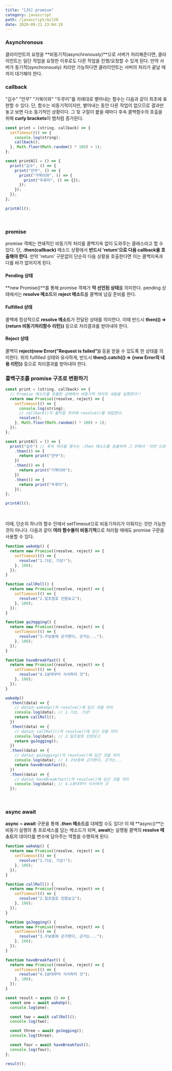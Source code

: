 ```yaml
---
title: "[JS] promise"
category: javascript
path: /javascript/mil20
date: 2020-09-21 23:04:19
---
```


### Asynchronous

클라이언트의 요청을 **비동기적(asynchronously)**으로 서버가 처리해준다면, 클라이언트는 일단 작업을 요청한 이후로도 다른 작업을 진행/요청할 수 있게 된다. 만약 서버가 동기적(synchronously) 처리만 가능하다면 클라이언트는 서버의 처리가 끝날 때까지 대기해야 한다.

### callback

"김수" "안무" "거북이와" "두루미"를 차례대로 뱉어내는 함수는 다음과 같이 최초에 표현할 수 있다. 단, 함수는 비동기적이지만, 뱉어내는 동안 다른 작업이 없으므로 결과만 놓고 보면 다소 동기적인 상황이다. 그 뒷 구절이 붙을 때마다 후속 콜백함수의 호출을 위해 **curly brackets**이 뱀처럼 증가된다.

```jsx
const print = (string, callback) => {
  setTimeout(() => {
    console.log(string);
    callback();
  }, Math.floor(Math.random() * 100) + 1);
};

const printAll = () => {
  print("김수", () => {
    print("안무", () => {
      print("거북이와", () => {
        print("두루미", () => {});
      });
    });
  });
};

printAll();
```

<br>

### promise

promise 객체는 연쇄적인 비동기적 처리를 콜백지옥 없이 도와주는 클래스라고 할 수 있다. 단, **.then(callback)** 메소드 상황에서 **반드시 'return'으로 다음 callback을 호출해야 한다.** 만약 'return' 구문없이 단순히 다음 상황을 호출한다면 이는 콜백지옥과 다를 바가 없어지게 된다.

#### Pending 상태

**new Promise()**를 통해 promise 객체가 **막 선언된 상태**를 의미한다. pending 상태에서는 **resolve 메소드**와 **reject 메소드**를 콜백에 넘길 준비를 한다.

#### Fulfilled 상태

콜백에 정상적으로 **resolve 메소드**가 전달된 상태를 의미한다. 이때 반드시 **then(() => {return 비동기처리함수 리턴})** 등으로 처리결과를 받아내야 한다.

#### Reject 상태

콜백이 **reject(new Error("Request is failed"))** 등을 받을 수 있도록 한 상태를 의미한다. 위의 fulfilled 상태와 유사하게, 반드시 **then().catch(() ⇒ {new Error의 내용 리턴})** 등으로 처리결과를 받아내야 한다.

### 콜백구조를 promise 구조로 변환하기

```jsx
const print = (string, callback) => {
  // Promise 메소드를 호출한 상태에서 비동기적 처리의 내용을 실행한다!!
  return new Promise((resolve, reject) => {
    setTimeout(() => {
      console.log(string);
      // callback()이 들어갈 자리에 resolve()를 대입한다.
      resolve();
    }, Math.floor(Math.random() * 100) + 1);
  });
};

const printAll = () => {
  print("김수") // 후속 처리될 함수는 .then 메소드를 호출하여 그 안에서 '리턴'으로 처리한다!!
    .then(() => {
      return print("안무");
    })
    .then(() => {
      return print("거북이와");
    })
    .then(() => {
      return print("두루미");
    });
};

printAll();
```

<br>

이때, 단순히 하나의 함수 안에서 setTimeout으로 비동기처리가 이뤄지는 것만 가능한 것이 아니다. 다음과 같이 **여러 함수들이 비동기적**으로 처리될 때에도 promise 구문을 사용할 수 있다.

```jsx
function wakeUp() {
  return new Promise((resolve, reject) => {
    setTimeout(() => {
      resolve("1.기상, 기상!");
    }, 100);
  });
}

function callRoll() {
  return new Promise((resolve, reject) => {
    setTimeout(() => {
      resolve("2.일조점호 인원보고");
    }, 100);
  });
}

function goJogging() {
  return new Promise((resolve, reject) => {
    setTimeout(() => {
      resolve("3.구보중에 군가한다, 군가는...");
    }, 100);
  });
}

function haveBreakfast() {
  return new Promise((resolve, reject) => {
    setTimeout(() => {
      resolve("4.1분대부터 식사하러 갓");
    }, 100);
  });
}

wakeUp()
  .then((data) => {
    // data는 wakeUp()의 resolve()에 담긴 것을 의미
    console.log(data); // 1.기상, 기상!
    return callRoll();
  })
  .then((data) => {
    // data는 callRoll()의 resolve()에 담긴 것을 의미
    console.log(data); // 2.일조점호 인원보고
    return goJogging();
  })
  .then((data) => {
    // data는 goJogging()의 resolve()에 담긴 것을 의미
    console.log(data); // 3.구보중에 군가한다, 군가는...
    return haveBreakfast();
  })
  .then((data) => {
    // data는 haveBreakfast()의 resolve()에 담긴 것을 의미
    console.log(data); // 4.1분대부터 식사하러 갓
  });
```

<br>

### async await

**async ~ await** 구문을 통해 **.then 메소드**를 대체할 수도 있다! 이 때 **async()**는 비동기 실행의 총 프로세스를 담는 메소드가 되며, **await**는 실행될 콜백의 **resolve 메소드**의 데이터를 변수에 담아주는 역할을 수행하게 된다.

```jsx
function wakeUp() {
  return new Promise((resolve, reject) => {
    setTimeout(() => {
      resolve("1.기상, 기상!");
    }, 100);
  });
}

function callRoll() {
  return new Promise((resolve, reject) => {
    setTimeout(() => {
      resolve("2.일조점호 인원보고");
    }, 100);
  });
}

function goJogging() {
  return new Promise((resolve, reject) => {
    setTimeout(() => {
      resolve("3.구보중에 군가한다, 군가는...");
    }, 100);
  });
}

function haveBreakfast() {
  return new Promise((resolve, reject) => {
    setTimeout(() => {
      resolve("4.1분대부터 식사하러 갓");
    }, 100);
  });
}

const result = async () => {
  const one = await wakeUp();
  console.log(one);

  const two = await callRoll();
  console.log(two);

  const three = await goJogging();
  console.log(three);

  const four = await haveBreakfast();
  console.log(four);
};

result();
```
